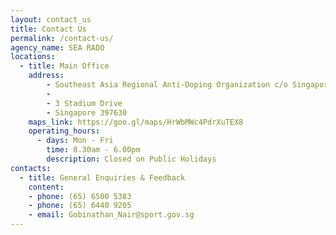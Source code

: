 ```yaml
---
layout: contact_us
title: Contact Us
permalink: /contact-us/
agency_name: SEA RADO
locations:
  - title: Main Office
    address:
        - Southeast Asia Regional Anti-Doping Organization c/o Singapore Sports Council
        - 
        - 3 Stadium Drive
        - Singapore 397630
    maps_link: https://goo.gl/maps/HrWbMWc4PdrXuTEX8
    operating_hours:
      - days: Mon - Fri
        time: 8.30am - 6.00pm
        description: Closed on Public Holidays
contacts:
  - title: General Enquiries & Feedback
    content:
    - phone: (65) 6500 5383
    - phone: (65) 6440 9205
    - email: Gobinathan_Nair@sport.gov.sg
---
```

